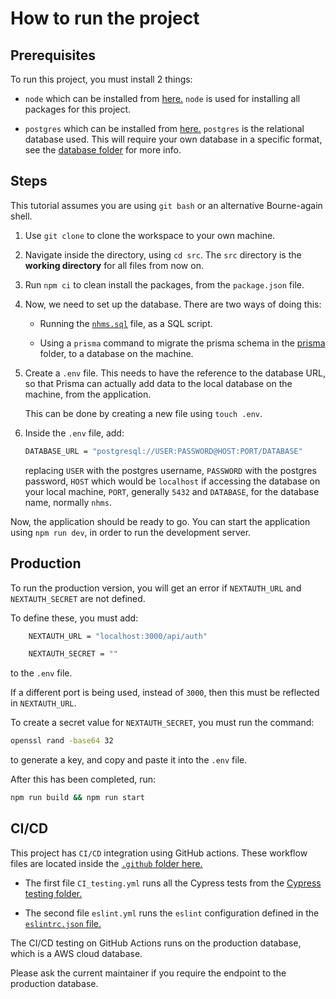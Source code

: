 # How to run the project

## Prerequisites

To run this project, you must install 2 things:

- `node` which can be installed from [here.](https://nodejs.org/en/download)
`node` is used for installing all packages for this project.

- `postgres` which can be installed from [here.](https://www.postgresql.org/download/)
`postgres` is the relational database used. This will require your own database in a specific format, see the [database folder](database) for more info.

## Steps

This tutorial assumes you are using `git bash` or an alternative Bourne-again shell.

1. Use `git clone` to clone the workspace to your own machine.

2. Navigate inside the directory, using `cd src`. The `src` directory is the **working directory** for all files from now on.

3. Run `npm ci` to clean install the packages, from the `package.json` file.

4. Now, we need to set up the database. There are two ways of doing this:

    - Running the [`nhms.sql`](database/nhms.sql) file, as a SQL script.

    - Using a `prisma` command to migrate the prisma schema in the [prisma](prisma) folder, to a database on the machine.

5. Create a `.env` file. This needs to have the reference to the database URL, so that Prisma can actually add data to the local database on the machine, from the application.

    This can be done by creating a new file using `touch .env`.

6. Inside the `.env` file, add:

    ```sh
    DATABASE_URL = "postgresql://USER:PASSWORD@HOST:PORT/DATABASE"
    ```

    replacing
     `USER` with the postgres username,
      `PASSWORD` with the postgres password, `HOST` which would be `localhost` if accessing the database on your local machine,
      `PORT`, generally `5432` and
      `DATABASE`, for the database name, normally `nhms`.

Now, the application should be ready to go. You can start the application using `npm run dev`, in order to run the development server.

## Production

To run the production version, you will get an error if `NEXTAUTH_URL` and `NEXTAUTH_SECRET` are not defined.

To define these, you must add:

```sh
    NEXTAUTH_URL = "localhost:3000/api/auth"

    NEXTAUTH_SECRET = ""
```

to the `.env` file.

If a different port is being used, instead of `3000`, then this must be reflected in `NEXTAUTH_URL`.

To create a secret value for `NEXTAUTH_SECRET`, you must run the command:

```sh
openssl rand -base64 32
```

to generate a key, and copy and paste it into the `.env` file.

After this has been completed, run:

```sh
npm run build && npm run start
```

## CI/CD

This project has `CI/CD` integration using GitHub actions. These workflow files are located inside the [`.github` folder here.](../.github/workflows/)

- The first file `CI_testing.yml` runs all the Cypress tests from the [Cypress testing folder.](cypress)

- The second file `eslint.yml` runs the `eslint` configuration defined in the [`eslintrc.json` file.](.eslintrc.json)

The CI/CD testing on GitHub Actions runs on the production database, which is a AWS cloud database.

Please ask the current maintainer if you require the endpoint to the production database.
